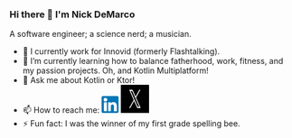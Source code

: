 ### Hi there 👋 I'm Nick DeMarco

A software engineer; a science nerd; a musician. 

- 🔭 I currently work for Innovid (formerly Flashtalking).
- 🌱 I’m currently learning how to balance fatherhood, work, fitness, and my passion projects. Oh, and Kotlin Multiplatform!
- 💬 Ask me about Kotlin or Ktor!
- 📫 How to reach me: <a href="https://www.linkedin.com/in/ndemco/"><img src="linkedin.png" width="30" height="30"></a> <a href="https://twitter.com/nick_of_marco"><img src="x.png" width="50" height="50"></a>
- ⚡ Fun fact: I was the winner of my first grade spelling bee.
